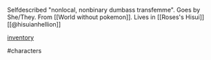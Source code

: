 Selfdescribed "nonlocal, nonbinary dumbass transfemme". Goes by She/They. From [[World without pokemon]]. Lives in [[Roses's Hisui]] [[@hisuianhellion]]

[inventory](https://hisuianhellion.tumblr.com/inventory)


#characters 